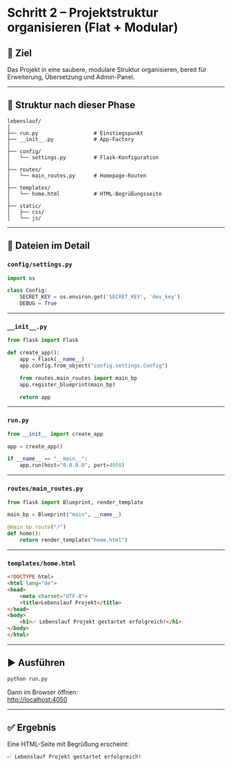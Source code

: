 # Schritt 2 – Projektstruktur organisieren (Flat + Modular)

## 🎯 Ziel
Das Projekt in eine saubere, modulare Struktur organisieren, bereit für Erweiterung, Übersetzung und Admin-Panel.

---

## 🧱 Struktur nach dieser Phase

```
lebenslauf/
│
├── run.py                  # Einstiegspunkt
├── __init__.py             # App-Factory
│
├── config/
│   └── settings.py         # Flask-Konfiguration
│
├── routes/
│   └── main_routes.py      # Homepage-Routen
│
├── templates/
│   └── home.html           # HTML-Begrüßungsseite
│
├── static/
│   ├── css/
│   └── js/
```

---

## 📂 Dateien im Detail

### `config/settings.py`

```python
import os

class Config:
    SECRET_KEY = os.environ.get('SECRET_KEY', 'dev_key')
    DEBUG = True
```

---

### `__init__.py`

```python
from flask import Flask

def create_app():
    app = Flask(__name__)
    app.config.from_object("config.settings.Config")

    from routes.main_routes import main_bp
    app.register_blueprint(main_bp)

    return app
```

---

### `run.py`

```python
from __init__ import create_app

app = create_app()

if __name__ == "__main__":
    app.run(host="0.0.0.0", port=4050)
```

---

### `routes/main_routes.py`

```python
from flask import Blueprint, render_template

main_bp = Blueprint("main", __name__)

@main_bp.route("/")
def home():
    return render_template("home.html")
```

---

### `templates/home.html`

```html
<!DOCTYPE html>
<html lang="de">
<head>
    <meta charset="UTF-8">
    <title>Lebenslauf Projekt</title>
</head>
<body>
    <h1>✅ Lebenslauf Projekt gestartet erfolgreich!</h1>
</body>
</html>
```

---

## ▶️ Ausführen

```bash
python run.py
```

Dann im Browser öffnen:  
[http://localhost:4050](http://localhost:4050)

---

## ✅ Ergebnis
Eine HTML-Seite mit Begrüßung erscheint:

```
✅ Lebenslauf Projekt gestartet erfolgreich!
```